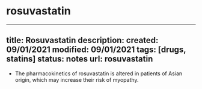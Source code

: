 # rosuvastatin
---
title: Rosuvastatin
description: 
created: 09/01/2021
modified: 09/01/2021
tags: [drugs, statins]
status: notes
url: rosuvastatin
---


* The pharmacokinetics of rosuvastatin is altered in patients of Asian origin, which may increase their risk of myopathy.

<!-- {BearID:AA64B545-91A7-4509-A200-49EB00246272-414-000049FE32A03C8C} -->
